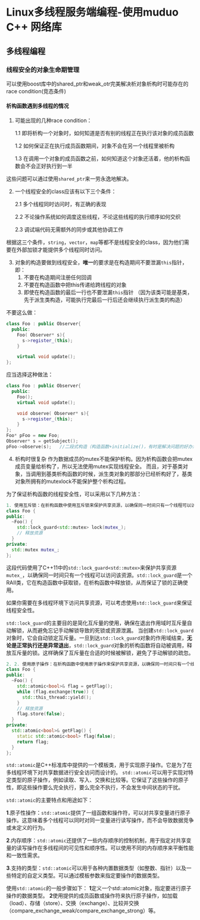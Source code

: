 # Linux多线程服务端编程-使用muduo C++ 网络库
## 多线程编程

### 线程安全的对象生命期管理
可以使用boost库中的shared_ptr和weak_otr完美解决析对象析构时可能存在的race condition(竞态条件)
#### 析构函数遇到多线程的情况
1. 可能出现的几种race condition：

    1.1 即将析构一个对象时，如何知道是否有别的线程正在执行该对象的成员函数

    1.2 如何保证正在执行成员函数期间，对象不会在另一个线程里被析构

    1.3 在调用一个对象的成员函数之前，如何知道这个对象还活着，他的析构函数会不会正好执行到一半

这些问题可以通过使用```shared_ptr```来一劳永逸地解决。

2. 一个线程安全的class应该有以下三个条件：

    2.1 多个线程同时访问时，有正确的表现

    2.2 不论操作系统如何调度这些线程，不论这些线程的执行顺序如何交织

    2.3 调试端代码无需额外的同步或其他协调工作

根据这三个条件，```string```，```vector```，```map```等都不是线程安全的class，因为他们需要在外部加锁才能提供多个线程同时访问。
 
3. 对象的构造要做到线程安全，**唯一**的要求是在构造期间不要泄漏```this```指针，即：
    1. 不要在构造期间注册任何回调
    2. 不要在构造函数中把this传递给跨线程的对象
    3. 即使在构造函数的最后一行也不要泄漏```this```指针 （因为该类可能是基类，先于派生类构造，可能执行完最后一行后还会继续执行派生类的构造）

不要这么做：
```cpp
class Foo : public Observer{
  public:
    Foo( Observer* s){
      s->register_(this); 
    }

    virtual void update();
};
```
应当选择这种做法：
```cpp
class Foo : public Observer{
  public:
    Foo();
    virtual void update();

    void observe( Observer* s){
      s->register_(this);
    }
};
Foo* pFoo = new Foo;
Observer* s = getSubject();
pFoo->observe(s);   //二段式构造（构造函数+initialize()，有时是解决问题的好办法 ）。或者直接写 s->register_(pFoo);
```
4. 析构时很复杂
作为数据成员的mutex不能保护析构。因为析构函数会把mutex成员变量给析构了，所以无法使用mutex实现线程安全。
而且，对于基类对象，当调用到基类析构函数的时候，派生类对象的那部分已经析构好了，基类对象所拥有的mutexlock不能保护整个析构过程。

为了保证析构函数的线程安全性，可以采用以下几种方法：
```cpp
1. 使用互斥锁：在析构函数中使用互斥锁来保护共享资源，以确保同一时间只有一个线程可以访问该资源。
class Foo {
public:
  ~Foo() {
    std::lock_guard<std::mutex> lock(mutex_);
    // 释放资源
  }
private:
  std::mutex mutex_;
};
```
这段代码使用了C++11中的```std::lock_guard<std::mutex>```来保护共享资源```mutex_```，以确保同一时间只有一个线程可以访问该资源。```std::lock_guard```是一个RAII类，它在构造函数中获取锁，在析构函数中释放锁，从而保证了锁的正确使用。

如果你需要在多线程环境下访问共享资源，可以考虑使用```std::lock_guard```来保证线程安全性。

```std::lock_guard```的主要目的是简化互斥量的使用，确保在退出作用域时互斥量自动解锁，从而避免忘记手动解锁导致的死锁或资源泄漏。
当创建```std::lock_guard```对象时，它会自动锁定互斥量。一旦到达```std::lock_guard```对象的作用域结束，**无论是正常执行还是异常退出**，```std::lock_guard```对象的析构函数将自动被调用，释放互斥量的锁。这样确保了互斥量在合适的时候被解锁，避免了手动解锁的疏忽。

```cpp
2. 2. 使用原子操作：在析构函数中使用原子操作来保护共享资源，以确保同一时间只有一个线程可以修改该资源。
class Foo {
public:
  ~Foo() {
    std::atomic<bool>& flag = getFlag();
    while (flag.exchange(true)) {
      std::this_thread::yield();
    }
    // 释放资源
    flag.store(false);
  }
private:
  std::atomic<bool>& getFlag() {
    static std::atomic<bool> flag(false);
    return flag;
  }
};
```
```std::atomic```是C++标准库中提供的一个模板类，用于实现原子操作。它是为了在多线程环境下对共享数据进行安全访问而设计的。
```std::atomic```可以用于实现对特定类型的原子操作，例如读取、写入、交换和比较等。它保证了这些操作的原子性，即这些操作要么完全执行，要么完全不执行，不会发生中间状态的干扰。

```std::atomic```的主要特点和用途如下：

**1**.原子性操作：```std::atomic```提供了一组函数和操作符，可以对共享变量进行原子操作。这意味着多个线程可以同时对同一变量进行读写操作，而不会导致数据竞争或未定义的行为。

**2**.内存顺序：```std::atomic```还提供了一些内存顺序的控制机制，用于指定对共享变量的读写操作在多线程间的可见性和顺序性。可以使用不同的内存顺序来平衡性能和一致性需求。

**3**.支持的类型：```std::atomic```可以用于各种内置数据类型（如整数、指针）以及一些特定的自定义类型。可以通过模板参数来指定要操作的数据类型。

使用```std::atomic```的一般步骤如下：
**1**定义一个std::atomic对象，指定要进行原子操作的数据类型。
**2**使用提供的成员函数或操作符来执行原子操作，如加载（load）、存储（store）、交换（exchange）、比较并交换（compare_exchange_weak/compare_exchange_strong）等。


